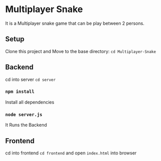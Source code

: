 # Multiplayer Snake

It is a Multiplayer snake game that can be play between 2 persons.

## Setup

Clone this project and Move to the base directory: `cd Multiplayer-Snake`

## Backend

cd into server `cd server`

### `npm install`

Install all dependencies

### `node server.js`

It Runs the Backend

## Frontend

cd into frontend `cd frontend` and open `index.html` into browser
